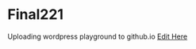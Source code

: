 # Final221
Uploading wordpress playground to github.io
[Edit Here](https://diy-pwa.com/~/gh/GelatoBoi/Final221)
